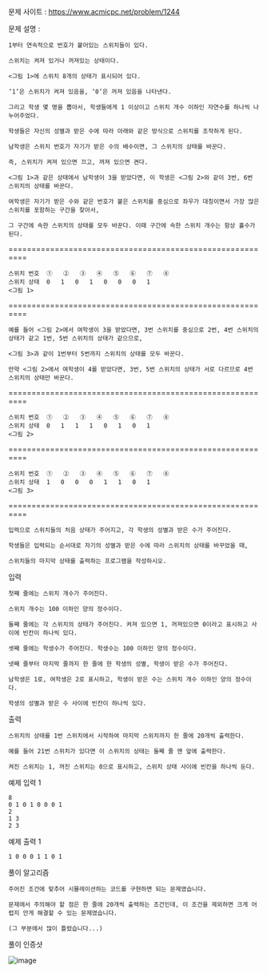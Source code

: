 문제 사이트 : https://www.acmicpc.net/problem/1244

문제 설명 :

    1부터 연속적으로 번호가 붙어있는 스위치들이 있다. 

    스위치는 켜져 있거나 꺼져있는 상태이다. 

    <그림 1>에 스위치 8개의 상태가 표시되어 있다. 

    ‘1’은 스위치가 켜져 있음을, ‘0’은 꺼져 있음을 나타낸다. 

    그리고 학생 몇 명을 뽑아서, 학생들에게 1 이상이고 스위치 개수 이하인 자연수를 하나씩 나누어주었다. 

    학생들은 자신의 성별과 받은 수에 따라 아래와 같은 방식으로 스위치를 조작하게 된다.

    남학생은 스위치 번호가 자기가 받은 수의 배수이면, 그 스위치의 상태를 바꾼다.

    즉, 스위치가 켜져 있으면 끄고, 꺼져 있으면 켠다.

    <그림 1>과 같은 상태에서 남학생이 3을 받았다면, 이 학생은 <그림 2>와 같이 3번, 6번 스위치의 상태를 바꾼다.

    여학생은 자기가 받은 수와 같은 번호가 붙은 스위치를 중심으로 좌우가 대칭이면서 가장 많은 스위치를 포함하는 구간을 찾아서, 

    그 구간에 속한 스위치의 상태를 모두 바꾼다. 이때 구간에 속한 스위치 개수는 항상 홀수가 된다.
    
==========================================================

    스위치 번호	①	②	③	④	⑤	⑥	⑦	⑧
    스위치 상태	0	1	0	1	0	0	0	1
    <그림 1>
    
==========================================================

    예를 들어 <그림 2>에서 여학생이 3을 받았다면, 3번 스위치를 중심으로 2번, 4번 스위치의 상태가 같고 1번, 5번 스위치의 상태가 같으므로, 

    <그림 3>과 같이 1번부터 5번까지 스위치의 상태를 모두 바꾼다.

    만약 <그림 2>에서 여학생이 4를 받았다면, 3번, 5번 스위치의 상태가 서로 다르므로 4번 스위치의 상태만 바꾼다.

==========================================================

    스위치 번호	①	②	③	④	⑤	⑥	⑦	⑧
    스위치 상태	0	1	1	1	0	1	0	1
    <그림 2>
    
==========================================================

    스위치 번호	①	②	③	④	⑤	⑥	⑦	⑧
    스위치 상태	1	0	0	0	1	1	0	1
    <그림 3>
    
==========================================================

    입력으로 스위치들의 처음 상태가 주어지고, 각 학생의 성별과 받은 수가 주어진다.
    
    학생들은 입력되는 순서대로 자기의 성별과 받은 수에 따라 스위치의 상태를 바꾸었을 때,
    
    스위치들의 마지막 상태를 출력하는 프로그램을 작성하시오.

입력

    첫째 줄에는 스위치 개수가 주어진다. 
    
    스위치 개수는 100 이하인 양의 정수이다.
    
    둘째 줄에는 각 스위치의 상태가 주어진다. 켜져 있으면 1, 꺼져있으면 0이라고 표시하고 사이에 빈칸이 하나씩 있다. 
    
    셋째 줄에는 학생수가 주어진다. 학생수는 100 이하인 양의 정수이다. 
    
    넷째 줄부터 마지막 줄까지 한 줄에 한 학생의 성별, 학생이 받은 수가 주어진다. 
    
    남학생은 1로, 여학생은 2로 표시하고, 학생이 받은 수는 스위치 개수 이하인 양의 정수이다. 
    
    학생의 성별과 받은 수 사이에 빈칸이 하나씩 있다.

출력

    스위치의 상태를 1번 스위치에서 시작하여 마지막 스위치까지 한 줄에 20개씩 출력한다.
    
    예를 들어 21번 스위치가 있다면 이 스위치의 상태는 둘째 줄 맨 앞에 출력한다. 
    
    켜진 스위치는 1, 꺼진 스위치는 0으로 표시하고, 스위치 상태 사이에 빈칸을 하나씩 둔다.

예제 입력 1 

    8
    0 1 0 1 0 0 0 1
    2
    1 3
    2 3

예제 출력 1 

    1 0 0 0 1 1 0 1
    
풀이 알고리즘

    주어진 조건에 맞추어 시뮬레이션하는 코드를 구현하면 되는 문제였습니다.
    
    문제에서 주의해야 할 점은 한 줄에 20개씩 출력하는 조건인데, 이 조건을 제외하면 크게 어렵지 안게 해결할 수 있는 문제였습니다.
    
    (그 부분에서 많이 틀렸습니다...)
    
풀이 인증샷

![image](https://user-images.githubusercontent.com/57944215/210061979-741cc203-dadf-4e37-bef4-ea3159ab6de9.png)
